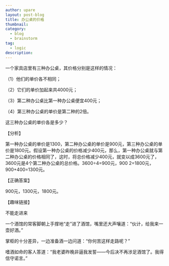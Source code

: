 ```yaml
---
author: upare
layout: post-blog
title: 办公桌的价格
thumbnail:
category:
  - blog
  - brainstorm
tag:
  - logic
description: 
---
```

一个家具店里有三种办公桌，其价格分别是这样的情况：

（1）他们的单价各不相同；

（2）它们的单价加起来共4000元；

（3）第二种办公桌比第一种办公桌便宜400元；

（4）第三种办公桌的单价是第二种的2倍。

这三种办公桌的单价各是多少？

【分析】

第一种办公桌的单价是1300，第二种办公桌的单价是900元，第三种办公桌的单价是1800元。假设第一种办公桌的价格减少400元，那么，第一种办公桌就与第二种办公桌的价格相同了，这时，将总价格减少400元，就变以成3600元了，3600元是4个第二种办公桌的总价格。3600÷4=900元，900 2=1800元，900+400=1300元。

【正确答案】

900元，1300元，1800元。

【趣味链接】

不能走进来

一个酒馆的常客脚朝上手撑地“走”进了酒馆，嘴里还大声嚷道：“伙计，给我来一壶好酒。”

掌柜的十分差异，一边准备酒一边问道：“你何苦这样走路呢？”

嗜酒如命的客人答道：“我老婆昨晚非逼我发誓——今后决不再涉足酒馆了。我得信守诺言。”